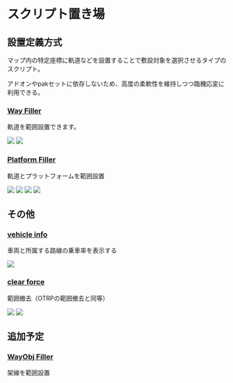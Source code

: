 # スクリプト置き場

## 設置定義方式

マップ内の特定座標に軌道などを設置することで敷設対象を選択させるタイプのスクリプト。

アドオンやpakセットに依存しないため、高度の柔軟性を維持しつつ臨機応変に利用できる。

### [Way Filler](/way_filler)

軌道を範囲設置できます。

<img src="img/wf1.png">
<img src="img/wf2.png">


### [Platform Filler](/platform_filler)

軌道とプラットフォームを範囲設置

<img src="img/pf1.png">
<img src="img/pf2.png">
<img src="img/pf3.png">
<img src="img/pf4.png">

## その他

### [vehicle info](/vehicle_info)

車両と所属する路線の乗車率を表示する

<img src="img/vi1.png">

### [clear force](/clear_force)

範囲撤去（OTRPの範囲撤去と同等）

<img src="img/cf1.png">
<img src="img/cf2.png">

## 追加予定

### [WayObj Filler](/wayobj_filler)

架線を範囲設置

